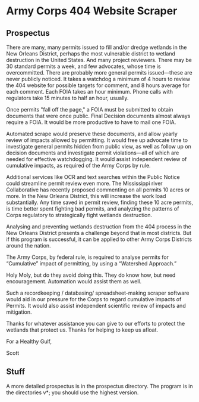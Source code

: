 Army Corps 404 Website Scraper
=======

Prospectus
-------------
There are many, many permits issued to fill and/or dredge wetlands in the New Orleans District, perhaps the most vulnerable district to wetland destruction in the United States.  And many project reviewers.  There may be 30 standard permits a week, and few advocates, whose time is overcommitted.  There are probably more general permits issued—these are never publicly noticed.  It takes a watchdog a minimum of 4 hours to review the 404 website for possible targets for comment, and 8 hours average for each comment.  Each FOIA takes an hour minimum.  Phone calls with regulators take 15 minutes to half an hour, usually. 

Once permits "fall off the page," a FOIA must be submitted to obtain documents that were once public.  Final Decision documents almost always require a FOIA.  It would be more productive to have to mail one FOIA.

Automated scrape would preserve these documents, and allow yearly review of impacts allowed by permitting. It would free up advocate time to investigate general permits hidden from public view, as well as follow up on decision documents and investigate permit violations—all of which are needed for effective watchdogging.    It would assist independent review of cumulative impacts, as required of the Army Corps by rule.

Additional services like OCR and text searches within the Public Notice could streamline permit review even more.  The Mississippi river Collaborative has recently proposed commenting on all permits 10 acres or more. In the New Orleans District, this will increase the work load substantially.  Any time saved in permit review, finding these 10 acre permits, is time better spent fighting bad permits, and analyzing the patterns of Corps regulatory to strategically fight wetlands destruction.  

Analysing and preventing wetlands destruction from the 404 process in the New Orleans District presents a challenge beyond that in most districts.  But if this program is successful, it can be applied to other Army Corps Districts around the nation.

The Army Corps, by federal rule, is required  to analyse permits for “Cumulative” impact of permitting, by using a “Watershed Approach.”

Holy Moly, but do they avoid doing this.  They do know how, but need encouragement.  Automation would assist them as well. 

Such a recordkeeping / databasing/ spreadsheet-making scraper software would aid in our pressure for the Corps to regard cumulative impacts of Permits.   It would also assist independent scientific review of impacts and mitigation. 

Thanks for whatever assistance you can give to our efforts to protect the wetlands that protect us.  Thanks for helping to keep us afloat. 

For a Healthy Gulf,

Scott

Stuff
------
A more detailed prospectus is in the prospectus directory. The program is in
the directories v*; you should use the highest version.
